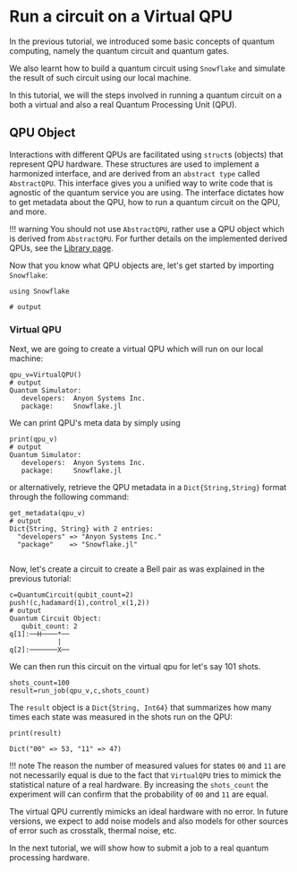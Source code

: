 # Run a circuit on a Virtual QPU

In the previous tutorial, we introduced some basic concepts of quantum computing, namely the quantum circuit and quantum gates. 

We also learnt how to build a quantum circuit using `Snowflake` and simulate the result of such circuit using our local machine. 

In this tutorial, we will the steps involved in running a quantum circuit on a both a virtual and also a real Quantum Processing Unit (QPU). 


## QPU Object
Interactions with different QPUs are facilitated using `struct`s (objects) that represent QPU hardware.  These structures are used to implement a harmonized interface, and are derived from an `abstract type` called `AbstractQPU`. This interface gives you a unified way to write code that is agnostic of the quantum service you are using. The interface dictates how to get metadata about the QPU, how to run a quantum circuit on the QPU, and more. 

!!! warning 
    You should not use `AbstractQPU`, rather use a QPU object which is derived from `AbstractQPU`. For further details on the implemented derived QPUs, see the [Library page](../library.md#Quantum-Processing-Unit). 

Now that you know what QPU objects are, let's get started by importing `Snowflake`:
```jldoctest get_qpu_metadata_tutorial; output = false
using Snowflake

# output

```
### Virtual QPU
Next, we are going to create a virtual QPU which will run on our local machine:

```jldoctest get_qpu_metadata_tutorial; output = false
qpu_v=VirtualQPU()
# output
Quantum Simulator:
   developers:  Anyon Systems Inc.
   package:     Snowflake.jl

```
We can print QPU's meta data by simply using
```jldoctest get_qpu_metadata_tutorial; output = true
print(qpu_v)
# output
Quantum Simulator:
   developers:  Anyon Systems Inc.
   package:     Snowflake.jl

```
or alternatively, retrieve the QPU metadata in a `Dict{String,String}` format through the following command:

```jldoctest get_qpu_metadata_tutorial; output = true
get_metadata(qpu_v)
# output
Dict{String, String} with 2 entries:
  "developers" => "Anyon Systems Inc."
  "package"    => "Snowflake.jl"


```

Now, let's create a circuit to create a Bell pair as was explained in the previous tutorial:

```jldoctest get_qpu_metadata_tutorial; output = false
c=QuantumCircuit(qubit_count=2)
push!(c,hadamard(1),control_x(1,2))
# output
Quantum Circuit Object:
   qubit_count: 2 
q[1]:──H────*──
            |  
q[2]:───────X──
```               
We can then run this circuit on the virtual qpu for let's say 101 shots. 

```
shots_count=100
result=run_job(qpu_v,c,shots_count)
```
The `result` object is a `Dict{String, Int64}` that summarizes how many times each state was measured in the shots run on the QPU:

```
print(result)

Dict("00" => 53, "11" => 47)
```

!!! note
	The reason the number of measured values for states `00` and `11` are not necessarily equal is due to the fact that `VirtualQPU` tries to mimick the statistical nature of a real hardware. By increasing the `shots_count` the experiment will can confirm that the probability of `00` and `11` are equal. 



The virtual QPU currently mimicks an ideal hardware with no error. In future versions, we expect to add noise models and also models for other sources of error such as crosstalk, thermal noise, etc. 

In the next tutorial, we will show how to submit a job to a real quantum processing hardware. 